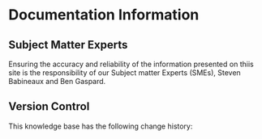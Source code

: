 # **Documentation Information**

## **Subject Matter Experts**

Ensuring the accuracy and reliability of the information presented on thiis site is the responsibility of our Subject matter Experts (SMEs), Steven Babineaux and Ben Gaspard.

## **Version Control**
This knowledge base has the following change history:
